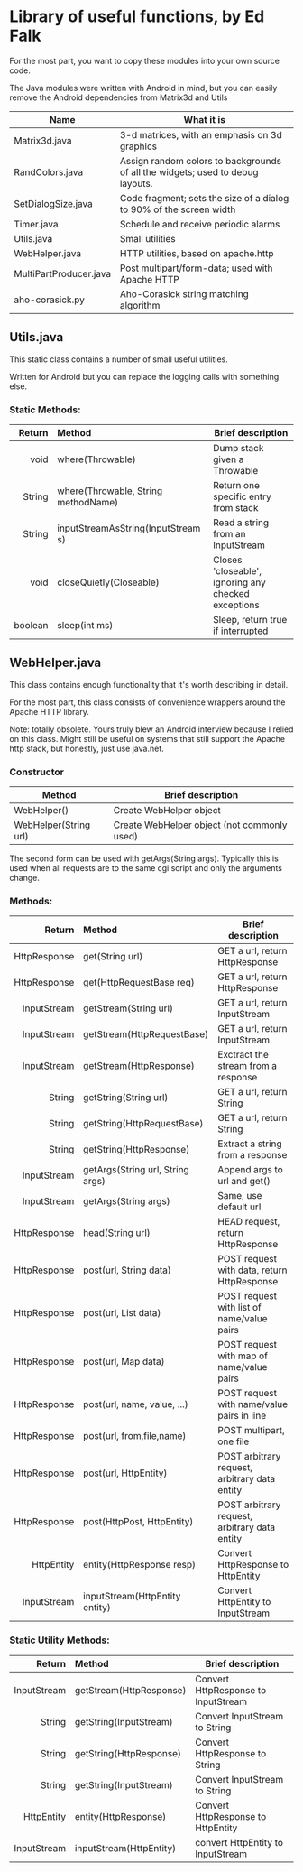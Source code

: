 # Library of useful functions, by Ed Falk

For the most part, you want to copy these modules into your own source code.

The Java modules were written with Android in mind, but you can easily remove
the Android dependencies from Matrix3d and Utils

Name | What it is
---- | ----
Matrix3d.java | 3-d matrices, with an emphasis on 3d graphics
RandColors.java | Assign random colors to backgrounds of all the widgets; used to debug layouts.
SetDialogSize.java | Code fragment; sets the size of a dialog to 90% of the screen width
Timer.java | Schedule and receive periodic alarms
Utils.java | Small utilities
WebHelper.java | HTTP utilities, based on apache.http
MultiPartProducer.java | Post multipart/form-data; used with Apache HTTP
aho-corasick.py | Aho-Corasick string matching algorithm

## Utils.java

This static class contains a number of small useful utilities.

Written for Android but you can replace the logging calls with
something else.

### Static Methods:

Return | Method | Brief description
----: | :---- | ----
void | where(Throwable) | Dump stack given a Throwable
String | where(Throwable, String methodName) | Return one specific entry from stack
String | inputStreamAsString(InputStream s) | Read a string from an InputStream
void | closeQuietly(Closeable) | Closes 'closeable', ignoring any checked exceptions
boolean | sleep(int ms) | Sleep, return true if interrupted

## WebHelper.java

This class contains enough functionality that it's worth describing
in detail.

For the most part, this class consists of convenience wrappers around
the Apache HTTP library.

Note: totally obsolete. Yours truly blew an Android interview because I
relied on this class. Might still be useful on systems that still support
the Apache http stack, but honestly, just use java.net.

### Constructor

Method | Brief description
---- | ----
WebHelper() | Create WebHelper object
WebHelper(String url) | Create WebHelper object (not commonly used)

The second form can be used with getArgs(String args). Typically this
is used when all requests are to the same cgi script and only the
arguments change.

### Methods:

Return | Method | Brief description
----: | :---- | ----
HttpResponse | get(String url) | GET a url, return HttpResponse
HttpResponse | get(HttpRequestBase req) | GET a url, return HttpResponse
InputStream | getStream(String url) | GET a url, return InputStream
InputStream | getStream(HttpRequestBase) | GET a url, return InputStream
InputStream | getStream(HttpResponse) | Exctract the stream from a response
String | getString(String url) | GET a url, return String
String | getString(HttpRequestBase) | GET a url, return String
String | getString(HttpResponse) | Extract a string from a response
InputStream | getArgs(String url, String args) | Append args to url and get()
InputStream | getArgs(String args) | Same, use default url
HttpResponse | head(String url) | HEAD request, return HttpResponse
HttpResponse | post(url, String data) | POST request with data, return HttpResponse
HttpResponse | post(url, List data) | POST request with list of name/value pairs
HttpResponse | post(url, Map data) | POST request with map of name/value pairs
HttpResponse | post(url, name, value, ...) | POST request with name/value pairs in line
HttpResponse | post(url, from,file,name) | POST multipart, one file
HttpResponse | post(url, HttpEntity) | POST arbitrary request, arbitrary data entity
HttpResponse | post(HttpPost, HttpEntity) | POST arbitrary request, arbitrary data entity
HttpEntity | entity(HttpResponse resp) | Convert HttpResponse to HttpEntity
InputStream | inputStream(HttpEntity entity) | Convert HttpEntity to InputStream

### Static Utility Methods:

Return | Method | Brief description
----: | :---- | ----
InputStream | getStream(HttpResponse) | Convert HttpResponse to InputStream
String | getString(InputStream) | Convert InputStream to String
String | getString(HttpResponse) | Convert HttpResponse to String
String | getString(InputStream) | Convert InputStream to String
HttpEntity | entity(HttpResponse) | Convert HttpResponse to HttpEntity
InputStream | inputStream(HttpEntity) | convert HttpEntity to InputStream

